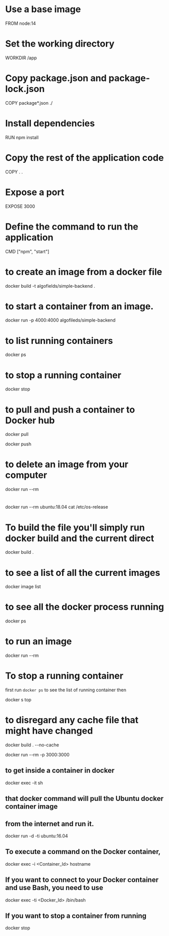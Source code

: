 # Use a base image
FROM node:14

# Set the working directory
WORKDIR /app

# Copy package.json and package-lock.json
COPY package*.json ./

# Install dependencies
RUN npm install

# Copy the rest of the application code
COPY . .

# Expose a port
EXPOSE 3000

# Define the command to run the application
CMD ["npm", "start"]

# to create an image from a docker file
 docker build -t algofields/simple-backend .

 # to start a container from an image.

 docker run -p 4000:4000 algofileds/simple-backend

 # to list running containers 

 docker ps

 # to stop a running container 

 docker stop <Container-ID>

 # to pull and push a container to Docker hub

 docker pull 

 docker push 

 # to delete an image from your computer 

 docker run --rm <Container-Name>

 # 

 docker run --rm ubuntu:18.04 cat /etc/os-release

 # To build the file you'll simply run docker build and the current direct

 docker build .

 # to see a list of all the current images 

 docker image list 

 # to see all the docker process running 

 docker ps

 # to run an image 

 docker run --rm <IMAGE-ID>

 # To stop a running container 

first run `docker ps` to see the list of running container then 

 docker s top <Container-ID>

# to disregard any cache file that might have changed 

docker build . --no-cache

docker run --rm -p 3000:3000 <Image-id>



## to get inside a container in docker 

docker exec -it <Container-ID> sh

## that docker command will pull the Ubuntu docker container image 
## from the internet and run it.  

docker run -d -ti ubuntu:16.04

## To execute a command on the Docker container, 

docker exec -i <Container_Id> hostname 

## If you want to connect to your Docker container and use Bash, you need to use 

docker exec -ti <Docker_Id> /bin/bash

## If you want to stop a container from running 

docker stop <Docker-Id>
